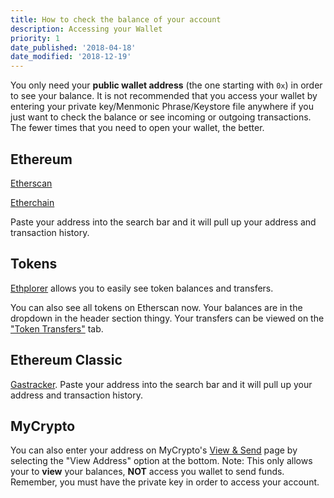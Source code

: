 ```yaml
---
title: How to check the balance of your account
description: Accessing your Wallet
priority: 1
date_published: '2018-04-18'
date_modified: '2018-12-19'
---
```


You only need your **public wallet address** (the one starting with `0x`) in order to see your balance. It is not recommended that you access your wallet by entering your private key/Menmonic Phrase/Keystore file anywhere if you just want to check the balance or see incoming or outgoing transactions. The fewer times that you need to open your wallet, the better.

## Ethereum

[Etherscan](https://etherscan.io/)

[Etherchain](https://www.etherchain.org/)

Paste your address into the search bar and it will pull up your address and transaction history.

## Tokens

[Ethplorer](https://ethplorer.io/) allows you to easily see token balances and transfers.

You can also see all tokens on Etherscan now. Your balances are in the dropdown in the header section thingy. Your transfers can be viewed on the ["Token Transfers"](https://etherscan.io/address/0x7cb57b5a97eabe94205c07890be4c1ad31e486a8#tokentxns) tab.

## Ethereum Classic

[Gastracker](https://gastracker.io/). Paste your address into the search bar and it will pull up your address and transaction history.

## MyCrypto

You can also enter your address on MyCrypto's [View & Send](https://mycrypto.com/account) page by selecting the "View Address" option at the bottom. Note: This only allows your to **view** your balances, **NOT** access you wallet to send funds. Remember, you must have the private key in order to access your account.
